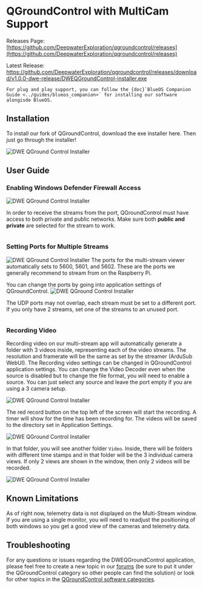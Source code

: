 # QGroundControl with MultiCam Support

Releases Page: [https://github.com/DeepwaterExploration/qgroundcontrol/releases](https://github.com/DeepwaterExploration/qgroundcontrol/releases)

Latest Release: <https://github.com/DeepwaterExploration/qgroundcontrol/releases/download/v1.0.0-dwe-release/DWEQGroundControl-installer.exe>

```{important}
For plug and play support, you can follow the {doc}`BlueOS Companion Guide <../guides/blueos_companion>` for installing our software alongisde BlueOS.
```

## Installation

To install our fork of QGroundControl, download the exe installer here. Then just go through the installer!

![DWE QGround Control Installer](../img/qgroundcontrol/DweQGroundInstaller.jpg)

## User Guide

### Enabling Windows Defender Firewall Access

![DWE QGround Control Installer](../img/qgroundcontrol/qgroundfirewall.jpg)

In order to receive the streams from the port, QGroundControl must have access to both private and public networks. Make sure both **public and private** are selected for the stream to work.

```{important} If you did not allow QGroundControl to have access to communicate through the network and you are unable to view streams, it is still possible to allow the application through the firewall.
```

### Setting Ports for Multiple Streams

![DWE QGround Control Installer](../img/qgroundcontrol/DweQGroundStream.jpg)
The ports for the multi-stream viewer automatically sets to 5600, 5601, and 5602. These are the ports we generally recommend to stream from on the Raspberry Pi.

You can change the ports by going into application settings of QGroundControl.
![DWE QGround Control Installer](../img/qgroundcontrol/DweQGroundPorts.jpg)

The UDP ports may not overlap, each stream must be set to a different port. If you only have 2 streams, set one of the streams to an unused port.

```{note} You can still use the normal video stream which would allow you to have 4 camera views maximum. This is ideal for 2 monitor setups where you can have the DWEQGroundControl window on one monitor and the Multi-Video Context window on another. You will need 4 unused USB ports on the RPi to stream 4 cameras from it.
```

### Recording Video

Recording video on our multi-stream app will automatically generate a folder with 3 videos inside, representing each of the video streams. The resolution and framerate will be the same as set by the streamer (ArduSub WebUI). The Recording video settings can be changed in QGroundControl application settings. You can change the Video Decoder even when the source is disabled but to change the file format, you will need to enable a source. You can just select any source and leave the port empty if you are using a 3 camera setup. 

![DWE QGround Control Installer](../img/qgroundcontrol/DweQGroundRecording.jpg)

The red record button on the top left of the screen will start the recording. A timer will show for the time has been recording for. The videos will be saved to the directory set in Application Settings.

![DWE QGround Control Installer](../img/qgroundcontrol/DweQGroundFolder.jpg)

In that folder, you will see another folder `Video`. Inside, there will be folders with different time stamps and in that folder will be the 3 individual camera views. If only 2 views are shown in the window, then only 2 videos will be recorded. 

![DWE QGround Control Installer](../img/qgroundcontrol/DweQGroundFolderSaved.jpg)

## Known Limitations
As of right now, telemetry data is not displayed on the Multi-Stream window. If you are using a single monitor, you will need to readjust the positioning of both windows so you get a good view of the cameras and telemetry data. 

## Troubleshooting

For any questions or issues regarding the DWEQGroundControl application, please feel free to create a new topic in our [forums](https://discuss.exploredeepwater.com/) (be sure to put it under the QGroundControl category so other people can find the solution) or look for other topics in the [QGroundControl software categories](https://discuss.exploredeepwater.com/c/dwe-software/qgroundcontrol/9).
